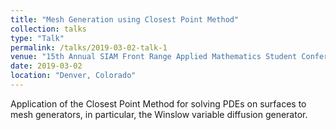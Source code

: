```yaml
---
title: "Mesh Generation using Closest Point Method"
collection: talks
type: "Talk"
permalink: /talks/2019-03-02-talk-1
venue: "15th Annual SIAM Front Range Applied Mathematics Student Conference"
date: 2019-03-02
location: "Denver, Colorado"
---
```


Application of the Closest Point Method for solving PDEs on surfaces to mesh generators, in particular, the Winslow variable diffusion generator. 


